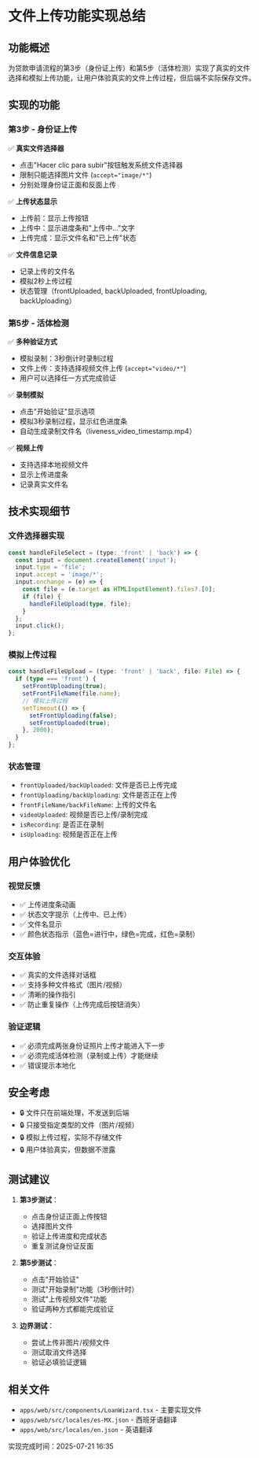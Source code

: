 # 文件上传功能实现总结

## 功能概述
为贷款申请流程的第3步（身份证上传）和第5步（活体检测）实现了真实的文件选择和模拟上传功能，让用户体验真实的文件上传过程，但后端不实际保存文件。

## 实现的功能

### 第3步 - 身份证上传
✅ **真实文件选择器**
- 点击"Hacer clic para subir"按钮触发系统文件选择器
- 限制只能选择图片文件 (`accept="image/*"`)
- 分别处理身份证正面和反面上传

✅ **上传状态显示**
- 上传前：显示上传按钮
- 上传中：显示进度条和"上传中..."文字
- 上传完成：显示文件名和"已上传"状态

✅ **文件信息记录**
- 记录上传的文件名
- 模拟2秒上传过程
- 状态管理（frontUploaded, backUploaded, frontUploading, backUploading）

### 第5步 - 活体检测
✅ **多种验证方式**
- 模拟录制：3秒倒计时录制过程
- 文件上传：支持选择视频文件上传 (`accept="video/*"`)
- 用户可以选择任一方式完成验证

✅ **录制模拟**
- 点击"开始验证"显示选项
- 模拟3秒录制过程，显示红色进度条
- 自动生成录制文件名（liveness_video_timestamp.mp4）

✅ **视频上传**
- 支持选择本地视频文件
- 显示上传进度条
- 记录真实文件名

## 技术实现细节

### 文件选择器实现
```typescript
const handleFileSelect = (type: 'front' | 'back') => {
  const input = document.createElement('input');
  input.type = 'file';
  input.accept = 'image/*';
  input.onchange = (e) => {
    const file = (e.target as HTMLInputElement).files?.[0];
    if (file) {
      handleFileUpload(type, file);
    }
  };
  input.click();
};
```

### 模拟上传过程
```typescript
const handleFileUpload = (type: 'front' | 'back', file: File) => {
  if (type === 'front') {
    setFrontUploading(true);
    setFrontFileName(file.name);
    // 模拟上传过程
    setTimeout(() => {
      setFrontUploading(false);
      setFrontUploaded(true);
    }, 2000);
  }
};
```

### 状态管理
- `frontUploaded/backUploaded`: 文件是否已上传完成
- `frontUploading/backUploading`: 文件是否正在上传
- `frontFileName/backFileName`: 上传的文件名
- `videoUploaded`: 视频是否已上传/录制完成
- `isRecording`: 是否正在录制
- `isUploading`: 视频是否正在上传

## 用户体验优化

### 视觉反馈
- ✅ 上传进度条动画
- ✅ 状态文字提示（上传中、已上传）
- ✅ 文件名显示
- ✅ 颜色状态指示（蓝色=进行中，绿色=完成，红色=录制）

### 交互体验
- ✅ 真实的文件选择对话框
- ✅ 支持多种文件格式（图片/视频）
- ✅ 清晰的操作指引
- ✅ 防止重复操作（上传完成后按钮消失）

### 验证逻辑
- ✅ 必须完成两张身份证照片上传才能进入下一步
- ✅ 必须完成活体检测（录制或上传）才能继续
- ✅ 错误提示本地化

## 安全考虑
- 🔒 文件只在前端处理，不发送到后端
- 🔒 只接受指定类型的文件（图片/视频）
- 🔒 模拟上传过程，实际不存储文件
- 🔒 用户体验真实，但数据不泄露

## 测试建议
1. **第3步测试**：
   - 点击身份证正面上传按钮
   - 选择图片文件
   - 验证上传进度和完成状态
   - 重复测试身份证反面

2. **第5步测试**：
   - 点击"开始验证"
   - 测试"开始录制"功能（3秒倒计时）
   - 测试"上传视频文件"功能
   - 验证两种方式都能完成验证

3. **边界测试**：
   - 尝试上传非图片/视频文件
   - 测试取消文件选择
   - 验证必填验证逻辑

## 相关文件
- `apps/web/src/components/LoanWizard.tsx` - 主要实现文件
- `apps/web/src/locales/es-MX.json` - 西班牙语翻译
- `apps/web/src/locales/en.json` - 英语翻译

实现完成时间：2025-07-21 16:35